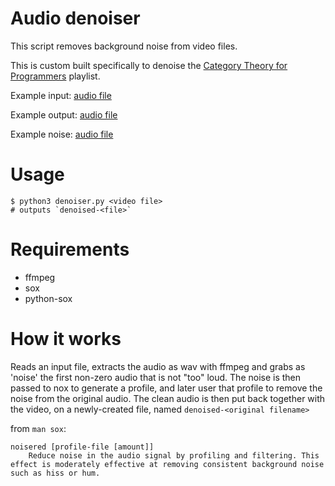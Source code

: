 # Audio denoiser

This script removes background noise from video files.

This is custom built specifically to denoise the [Category Theory for Programmers](https://www.youtube.com/watch?v=O2lZkr-aAqk&list=PLbgaMIhjbmEnaH_LTkxLI7FMa2HsnawM_&index=3) playlist.

Example input: <a href="examples/input.mp3">audio file</a>

Example output: <a href="examples/output.mp3">audio file</a>

Example noise: <a href="examples/noise.mp3">audio file</a>


# Usage

```
$ python3 denoiser.py <video file>
# outputs `denoised-<file>`
```

# Requirements

* ffmpeg
* sox
* python-sox

# How it works

Reads an input file, extracts the audio as wav with ffmpeg and grabs as 'noise' the first non-zero audio that is not
"too" loud.
The noise is then passed to nox to generate a profile, and later user that profile to remove the noise from the original
audio.
The clean audio is then put back together with the video, on a newly-created file, named `denoised-<original filename>`


from `man sox`:

```
noisered [profile-file [amount]]
    Reduce noise in the audio signal by profiling and filtering. This effect is moderately effective at removing consistent background noise such as hiss or hum.
```


